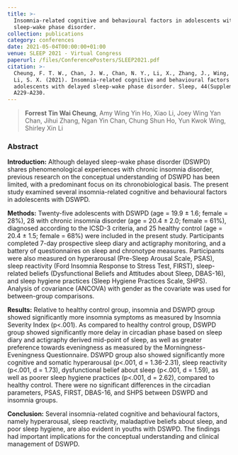 ```yaml
---
title: >-
  Insomnia-related cognitive and behavioural factors in adolescents with delayed
  sleep-wake phase disorder. 
collection: publications
category: conferences
date: 2021-05-04T00:00:00+01:00
venue: SLEEP 2021 - Virtual Congress
paperurl: /files/ConferencePosters/SLEEP2021.pdf
citation: >-
  Cheung, F. T. W., Chan, J. W., Chan, N. Y., Li, X., Zhang, J., Wing, Y. K., &
  Li, S. X. (2021). Insomnia-related cognitive and behavioural factors in
  adolescents with delayed sleep-wake phase disorder. Sleep, 44(Supplement_2),
  A229-A230.
---
```

> **Forrest Tin Wai Cheung**, Amy Wing Yin Ho, Xiao Li, Joey Wing Yan Chan, Jihui Zhang, Ngan Yin Chan, Chung Shun Ho, Yun Kwok Wing, Shirley Xin Li

### Abstract

**Introduction:** Although delayed sleep-wake phase disorder (DSWPD) shares phenomenological experiences with chronic insomnia disorder, previous research on the conceptual understanding of DSWPD has been limited, with a predominant focus on its chronobiological basis. The present study examined several insomnia-related cognitive and behavioural factors in adolescents with DSWPD.

**Methods:** Twenty-five adolescents with DSWPD (age = 19.9 ± 1.6; female = 28%), 28 with chronic insomnia disorder (age = 20.4 ± 2.0; female = 61%), diagnosed according to the ICSD-3 criteria, and 25 healthy control (age = 20.4 ± 1.5; female = 68%) were included in the present study. Participants completed 7-day prospective sleep diary and actigraphy monitoring, and a battery of questionnaires on sleep and chronotype measures. Participants were also measured on hyperarousal (Pre-Sleep Arousal Scale, PSAS), sleep reactivity (Ford Insomnia Response to Stress Test, FIRST), sleep-related beliefs (Dysfunctional Beliefs and Attitudes about Sleep, DBAS-16), and sleep hygiene practices (Sleep Hygiene Practices Scale, SHPS). Analysis of covariance (ANCOVA) with gender as the covariate was used for between-group comparisons.

**Results:** Relative to healthy control group, insomnia and DSWPD group showed significantly more insomnia symptoms as measured by Insomnia Severity Index (p&lt;.001). As compared to healthy control group, DSWPD group showed significantly more delay in circadian phase based on sleep diary and actigraphy derived mid-point of sleep, as well as greater preference towards eveningness as measured by the Morningness-Eveningness Questionnaire. DSWPD group also showed significantly more cognitive and somatic hyperarousal (p&lt;.001, d = 1.36-2.31), sleep reactivity (p&lt;.001, d = 1.73), dysfunctional belief about sleep (p&lt;.001, d = 1.59), as well as poorer sleep hygiene practices (p&lt;.001, d = 2.62), compared to healthy control. There were no significant differences in the circadian parameters, PSAS, FIRST, DBAS-16, and SHPS between DSWPD and insomnia groups.

**Conclusion:** Several insomnia-related cognitive and behavioural factors, namely hyperarousal, sleep reactivity, maladaptive beliefs about sleep, and poor sleep hygiene, are also evident in youths with DSWPD. The findings had important implications for the conceptual understanding and clinical management of DSWPD.
